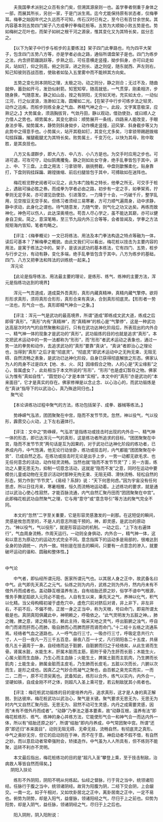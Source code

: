 <!-- { "loadSidebar": true } -->
　　夫我国拳术派别之众百有余门矣，但溯其源泉则一也。盖学拳者侧重于身体之一部，而展其所长，另创一家，于是门派生焉。迄今尤能保持原有状态者，仅梅拳耳。梅拳之始因年代之久远而不可知，传石汉时已有之，至今已有百廿余世矣。其内容基本则五势四门架子八方成拳拧拳梅花桩等。五势为大顺拗小败五势是也。势如梅树之花叶也，而架子如树之根干河之源泉，惟其变化又为其特长矣，兹分志之。

　　【以下为架子中行步与桩步的主要练法】架子四门此拳路也，均为四平大架子，包含四门五势八方等，亦是学者必由之路，通俗所谓盘架子是也。四门为练步之法，内含挤箭躐跳跃等，步熟之后，可任意横走竖撞，拗步斜身，亦可曰走如风，站如钉，仰之则高，俯之则深，进之则长、退之则促，随东就西、声左则右，知己知彼则百战百胜，使敌者如坠入五里雾中而不能辨其方向矣。

　　五势之变化则本阴阳之理，太极之功，动之则分，静之则合；无过不及，随曲就伸，蓄劲如开弓，发劲似射箭。知宽知窄，随高就低，一气贯穿，刚柔相济，步随身换，气随意发。静之如山岳，按之有阴阳，无穷如天地，充实如太仓，一动似江河，行之似波浪，浩渺如江海，圆耀如二光。【在架子中行步可练步法之轻灵、动作之迅疾。而桩步则练全身之气血、养精气神之合一。此段，文字寓意极深，应熟记之。】大势属金，须涵胸拔背，气敛丹田，静以观动，借劲使劲，或曰顺人之力借人之势也。顺势属水，其变化歌曰：顺势展开一条线，四路来人能改变，手眼身法步等。拗势属木，静势则斜身拗步，动作横走竖撞，迎风掌、斜身截步等又为此势中之得意手也。小势属火，站开其稳如钉，其变化尤多矣，刁拿锁带踢趟拨缩勾挂踩蹁，摧腿截腿尤为其特长矣。败势属土，千变万化，以快为其母，败中取胜，是其良技也。

　　八方又名谓群步，即大八方、中八方、小八方是也。为交手时应用之步也。可进可退，可攻可守，动似鹄鹰攫兔，静之则如处女守身，绝手乱拳皆包于其中，讲上、中、下三盘。上盘之用法：刁拿锁带，崩挑劈截，中盘则歙懈柔化，贴身靠打，下盘则钩挂踩蹁、踢镗拨缩、前后扫腿皆包于其中，可搏敌如在迷阵也。

　　梅花桩览野史阅者可以见之，此为本门独有之特长，他拳之所无，可交手于桩上，遇敌可操必胜之券。而成拳为学者必由之路，初步有一定之手，如拳架焉，拧拳则无定手矣，亦可谓见劲使劲、引进落空，一力降于十会，一巧破千斤，整学乱用，见空按豆无空手矣。但练习者须经三易寒暑，方可力顺气遍周身，动中求静，静中求动，此身化之谓也。待气随意发，力随气使，则气化之功又达矣。再练而致神化，神色可以伤人，此达深奥境也。苟吾人尽心学之，虽不能达其巅，亦可以健身自卫矣。简之，意深笔略，至三节九段内外三合等等，会者皆闻及，学拳之方法规矩海内皆知，笔者均略之。

　　【评注：《梅拳概论》一文已将练法、用法及本门拳法构造之特点等融为一体，读后可基本？了解梅拳之概貌。由此文我们可以看出，梅花桩以技击为主要内容的用法，是寓于练法之中的。架子，是该派武功的基本练法，它有四门、五势，桩步与行步之分，有动有静，变化多端，绝手乱拳皆包含于其中。八方为练步的基础，四门、八方又把拳法和阵法的训练统一起来。】  
　 
浑元论

　　【此论是指导练法、用法最主要的理论，是练形、练气、练神的主要方法，浑元是指练功达到的境界】

　　浑元一气吾道成，道成莫外吾真形，真形内藏真精神，真精内藏气擎停。欲将形形求真形，须将真形合形形，真形合来有真诀，合到真形彻底灵。【形形者一势一法也，形气合一也。真形即精气神合一之象。】

　　【评注：浑元一气是武功的最高境界，所谓“道成”即练成文武大道，练成之后即得“真形”。“真形”内有“真精神”，而“真精神”的核心是“气擎停”，这是一种武功达高层次时内气的自然聚散和运行。只有在武功达神化阶段后，所表现出的内外合一、精气神一体的现象才是武功的“真形”。武功锻炼的目的也就是追求“真形”。本文把武术运动中的一势一法都称为“形形”，而“形形”者武术运动之表象也，通过一势一法的拳势和动作，去追求武功的“真形”要靠“真诀”。“真诀”者即治心之理论也，当得到“真形”之后才能“彻底灵”。“彻底灵”即武术运动中之无拘无束、无阻无碍、自然流畅之表象，是武功已达神化阶段，自身已获得彻底解放之形态。佛家认为人的肉身不过是四大【地、水、火、风】因缘假合之物，人的心是“天尘缘影”之心，皆属虚女？，此处相当于本文所说的“形形”，“形形”也是虚幻暂存之物。佛家认为惟有“真如自性”，“圆觉妙心”才是本体“实相”。本文中的“真形”亦是武功的“本来面目”，它才是真实的存在。佛家修禅是以念止念、以心治心的，而武功锻炼是在“真诀”指导下的以武治心，真乃殊途同归也。】  
　 
聚气论

　　【本论讲练功过程中聚气的方法，练功包括架子、成拳、器械等练法。】

　　势峥嵘气泓浓，团团聚聚在中宫，隐而不发节节灵。忽然，神以役气，气以役形，霹雳交心火动，上下左右遍体行。

　　【评注：文中之“势峥嵘，气泓浓”是指练功或技击时出现的内外合一、精气神一体的形态，即已达浑元一气的真形，这是练功者所追求的目标。“团团聚聚在中宫，隐而不发节节灵”两句话是互为因果的，对于武功已达神化阶段的练功者，已养成内丹，中气饱满，他无论行动坐卧，练功或技击时，内气都能“团团聚聚在中宫”．已成自然之态。在练功或技击时无论是出手上步，一势一动都无欲毛求、也无任何意念的活动，动作轻灵流畅。当然也就“隐而不发节节灵”了；另一方面，练功之人要无思无为，抑制一切意念活动，这就是“隐而不发”之意，同时在运动中要模仿儿童或动物在无意识活动时那种无拘无束、无阻无碍、滑快流畅、轻松自然的形态，努力作到“节节灵”。《易经？系辞》说：“天下何思何虑。”因为宇宙没有任何思虑，所以日往月来，寒暑相推，恒久而流畅地运动着。上述练功的要求，就是通过以武治心使心性寂然，才能百脉流通，内气自然汇聚丹田而“团团聚聚在中宫”。此即梅花桩武功自然聚气之理，它与用“意守”或“意念导引”等方法的聚气完全不同。

　　本文的“忽然”二字至关重要，它是形容灵感激发的一刹那。在这短促的瞬间，灵感是攸忽而至的，不是人的意志所能干预的。神，即灵感，是武功的原动力。“神以役气，气以役形”，就是形容运动的机制。一动之后，“上下左右遍体行”，气血周身流畅，作周天运行。一动则全身俱动，内外合一，精气神一体，这和以意志为原动力的运动方式完全不同。意念指挥下的运动多是局部的，很难达到全身的协调统一、内外一致。特别是在技击的瞬间，只要有一点意念的渗入，就要破坏运动的谐和、圆融和整体性。】  
　 

中气论

　　中气者，即仙经所谓元阳、医家所谓元气也。以其居人身之正中，故武备名曰中气。此气即先天真乙之元气。仙炼之则为内丹，武练之则为外丹，然内丹未有不借外丹而成者也。盖动静互根温养有法，自有结胎还原之妙，俗学不谙中气根源，惟务手舞足蹈欲入元窍必不能也。人自有生以来，秉先天之气，养神以化气，积气以化精。当父母构精初凝于虚危穴中，虚危穴前对脐后对肾，非上非下，非左非右，不前不后，不偏不倚，正居一身之正当中，称为天根，号曰命门，即易所谓太极是也。真阴真阳俱藏此中，神明赖之，呼吸依之。“此气灵明发为五脏之神。，肺之魄，脾之意，肾之精与志，赖此主持，吸采天地之灵气，呼出脏腑之浊气，呼自命门而肾而肝而心而肺，吸自肺而心而脾而肝而肾而命门。”十二经十五络之流通系焉。经络者气血之道路也。人一呼气血行三寸。一吸亦行三寸，呼吸定息共行六寸，人一日一夜凡一万三千五百息，昼夜八百一十丈，凡行阴阳各二十五度，共昼夜凡五十遍周于一身。自经络而达于脏腑，自脏腑而归之于经络矣，从此生肾而生骨。肾属水脏，水能生木，肝属木脏而主筋，筋附于骨乃生肝而长筋；木能生火，心属火脏而生血脉，乃生心而主血脉；火能生土，脾属土脏而主肌肉，乃生脾而长肌肉；土能生金，肺属金脏而主皮毛，乃生肺而长皮毛，五脏以次而长，六腑以次而生，是形之成也。因真乙之气妙合而凝气之聚也，由百骸之臭充实而实，一而二，二而一，原不可须臾离也。武备知此，练形以合外，练气以实内，内外合一，坚硬如铁，自成金刚不坏之体，则超凡入圣上乘可登，若云制敌犹其小焉者也。

　　【评注：梅花桩武功锻炼的目的是培养内丹，追求真形，这才是人身的真正解脱、到达彼岸。梅花桩武功以武治心，聚气是关键。聚气要求无思无为，无思无为时内气又自然汇聚丹田。无思无为、寂然不动可生灵感，内丹之成需要灵感，因而“未有不借外丹而成者”。“动静”乃拳法之基本要素，故“动静互根，温养有法”即梅花桩练形、练气、练神的身心并练方法，它能使形气合一和神气合一而达内外一体，所以有“结胎还原之妙”，所谓“结胎”即内丹养成，中气常团聚中宫。所谓“还原”即还归“本来面目”，动则无阻无碍、无牵无挂，流畅自然，有彻底灵之真形。中气之奥妙无穷，但它的启动则在于神，而不在于意。神启动者不假不借，有自然之妙。而以意启动者常牵强附会，矫揉造作。中气虽为人人所具有，但不练则不能聚，运转不利亦不灵明。

　　本文最后指出，梅花桩练功的目的是“超凡入圣”攀登上乘，至于技击制敌，治病救人等皆自然而得矣。】  
　 
阴阳入扶论

　　练形不外阴阳，阴阳不明从何练起。仙经之督脉，行于背之当中，统领诸阳经。任脉行于腹之当中，统领诸阴经。故背为阳腹为阴，二经下交会阴，上会龈交。一南一北，如子午相对，又如坎卦居北之正中，离卦居南之正中，一定不易也。俯势为阴势，却是入阳气，益督脉，领诸阳经之气，尽归于上之前也。仰势为阳势，却是入阴气，益任脉，领诸阴经之气，尽归于上之后也。

　　阳入阴附，阴入阳附说：

